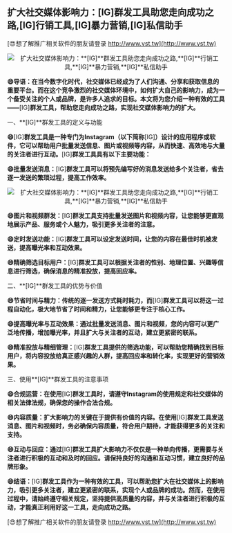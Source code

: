 ## **扩大社交媒体影响力：**[IG]**群发工具助您走向成功之路,**[IG]**行销工具,**[IG]**暴力营销,**[IG]**私信助手**

[😍想了解推广相关软件的朋友请登录 http://www.vst.tw](http://www.vst.tw)

 <center><img src="https://vst.tw/MP4/tuiguang/png/6.png" alt="扩大社交媒体影响力：**[IG]**群发工具助您走向成功之路,**[IG]**行销工具,**[IG]**暴力营销,**[IG]**私信助手"></center>

**😄导语：在当今数字化时代，社交媒体已经成为了人们沟通、分享和获取信息的重要平台。而在这个竞争激烈的社交媒体环境中，如何扩大自己的影响力，成为一个备受关注的个人或品牌，是许多人追求的目标。本文将为您介绍一种有效的工具——**[IG]**群发工具，帮助您走向成功之路，实现社交媒体影响力的扩大。**

一、**[IG]**群发工具的定义与功能

**😄**[IG]**群发工具是一种专门为Instagram（以下简称**[IG]**）设计的应用程序或软件，它可以帮助用户批量发送信息、图片或视频等内容，从而快速、高效地与大量的关注者进行互动。**[IG]**群发工具具有以下主要功能：**

**😄批量发送消息：**[IG]**群发工具可以将预先编写好的消息发送给多个关注者，省去逐一发送的繁琐过程，提高工作效率。**

 <center><img src="https://vst.tw/MP4/tuiguang/png/6.png" alt="扩大社交媒体影响力：**[IG]**群发工具助您走向成功之路,**[IG]**行销工具,**[IG]**暴力营销,**[IG]**私信助手"></center>

**😄图片和视频群发：**[IG]**群发工具支持批量发送图片和视频内容，让您能够更直观地展示产品、服务或个人魅力，吸引更多关注者的注意。**

**😄定时发送功能：**[IG]**群发工具可以设定发送时间，让您的内容在最佳时机被发送，提高曝光率和互动效果。**

**😄精确筛选目标用户：**[IG]**群发工具可以根据关注者的性别、地理位置、兴趣等信息进行筛选，确保消息的精准投放，提高回应率。**

二、**[IG]**群发工具的优势与价值

**😄节省时间与精力：传统的逐一发送方式耗时耗力，而**[IG]**群发工具可以将这一过程自动化，极大地节省了时间和精力，让您能够更专注于核心工作。**

**😄提高曝光率与互动效果：通过批量发送消息、图片和视频，您的内容可以更广泛地传播，增加曝光率，并且扩大与关注者的互动，建立更紧密的联系。**

**😄精准投放与精细管理：**[IG]**群发工具提供的筛选功能，可以帮助您精确找到目标用户，将内容投放给真正感兴趣的人群，提高回应率和转化率，实现更好的营销效果。**

三、使用**[IG]**群发工具的注意事项

**😄合规运营：在使用**[IG]**群发工具时，请遵守Instagram的使用规定和社交媒体的相关法律法规，确保您的操作合法合规。**

**😄内容质量：扩大影响力的关键在于提供有价值的内容。在使用**[IG]**群发工具发送消息、图片和视频时，务必确保内容质量，符合用户期待，才能获得更多的关注和支持。**

**😄互动与回应：通过**[IG]**群发工具扩大影响力不仅仅是一种单向传播，更需要与关注者进行积极的互动和及时的回应。请保持良好的沟通和互动习惯，建立良好的品牌形象。**

**😄结语：**[IG]**群发工具作为一种有效的工具，可以帮助您扩大在社交媒体上的影响力，吸引更多关注者，建立更紧密的联系，实现个人或品牌的成功。然而，在使用过程中，请始终遵守相关规定，坚持提供高质量的内容，并与关注者进行积极的互动，才能真正利用好这一工具，走向成功之路。**

[😍想了解推广相关软件的朋友请登录 http://www.vst.tw](http://www.vst.tw)



